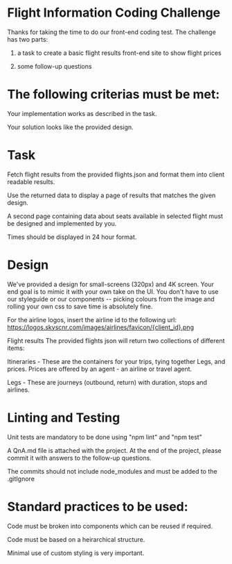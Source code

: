 # Flight Information Coding Challenge

Thanks for taking the time to do our front-end coding test. The challenge has two parts:

1. a task to create a basic flight results front-end site to show flight prices

2. some follow-up questions

# The following criterias must be met:

Your implementation works as described in the task.

Your solution looks like the provided design.

# Task
Fetch flight results from the provided flights.json and format them into client readable results.

Use the returned data to display a page of results that matches the given design.

A second page containing data about seats available in selected flight must be designed and implemented by you.

Times should be displayed in 24 hour format.

# Design
We've provided a design for small-screens (320px) and 4K screen. Your end goal is to mimic it with your own take on the UI. You don't have to use our styleguide or our components -- picking colours from the image and rolling your own css to save time is absolutely fine.

For the airline logos, insert the airline id to the following url: https://logos.skyscnr.com/images/airlines/favicon/{client_id}.png

Flight results
The provided flights json will return two collections of different items:

Itineraries - These are the containers for your trips, tying together Legs, and prices. Prices are offered by an agent - an airline or travel agent.

Legs - These are journeys (outbound, return) with duration, stops and airlines.

# Linting and Testing

Unit tests are mandatory to be done using "npm lint" and "npm test"

A QnA.md file is attached with the project. At the end of the project, please commit it with answers to the follow-up questions.

The commits should not include node_modules and must be added to the .gitIgnore

# Standard practices to be used:

Code must be broken into components which can be reused if required.

Code must be based on a heirarchical structure.

Minimal use of custom styling is very important.


